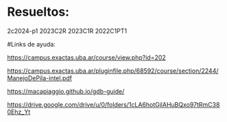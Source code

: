 # Resueltos:
2c2024-p1
2023C2R
2023C1R
2022C1PT1


#Links de ayuda:

https://campus.exactas.uba.ar/course/view.php?id=202

https://campus.exactas.uba.ar/pluginfile.php/68592/course/section/2244/ManejoDePila-intel.pdf

https://macapiaggio.github.io/gdb-guide/

https://drive.google.com/drive/u/0/folders/1cLA6hotGjlAHuBQxo97tRmC380Ehz_Yt
